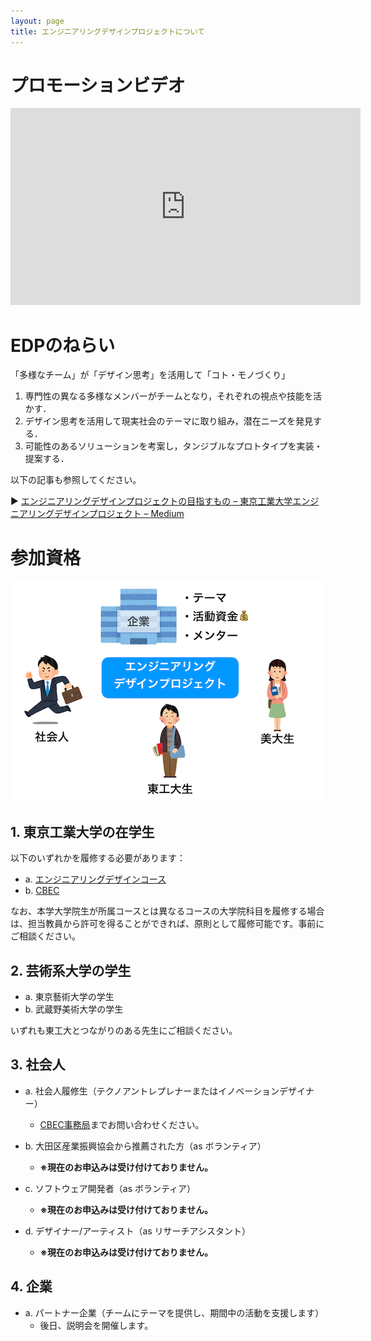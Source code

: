```yaml
---
layout: page
title: エンジニアリングデザインプロジェクトについて
---
```


# プロモーションビデオ

<iframe width="560" height="315" src="https://www.youtube.com/embed/OOk-hvQOlh8?rel=0" frameborder="0" allowfullscreen></iframe>

# EDPのねらい

「多様なチーム」が「デザイン思考」を活用して「コト・モノづくり」

1. 専門性の異なる多様なメンバーがチームとなり，それぞれの視点や技能を活かす．
2. デザイン思考を活用して現実社会のテーマに取り組み，潜在ニーズを発見する．
3. 可能性のあるソリューションを考案し，タンジブルなプロトタイプを実装・提案する．

以下の記事も参照してください。

▶ [エンジニアリングデザインプロジェクトの目指すもの – 東京工業大学エンジニアリングデザインプロジェクト – Medium](https://medium.com/titech-eng-and-design/%E3%82%A8%E3%83%B3%E3%82%B8%E3%83%8B%E3%82%A2%E3%83%AA%E3%83%B3%E3%82%B0%E3%83%87%E3%82%B6%E3%82%A4%E3%83%B3%E3%83%97%E3%83%AD%E3%82%B8%E3%82%A7%E3%82%AF%E3%83%88%E3%81%AE%E7%9B%AE%E6%8C%87%E3%81%99%E3%82%82%E3%81%AE-547d9a5d4f77#.ff9hru93n)

# 参加資格

![](edp-stakeholders.png)

## 1. 東京工業大学の在学生

以下のいずれかを履修する必要があります：

- a. [エンジニアリングデザインコース](http://www.esd.titech.ac.jp/)
- b. [CBEC](https://www.cbec.titech.ac.jp/)

なお、本学大学院生が所属コースとは異なるコースの大学院科目を履修する場合は、担当教員から許可を得ることができれば、原則として履修可能です。事前にご相談ください。

## 2. 芸術系大学の学生

- a. 東京藝術大学の学生
- b. 武蔵野美術大学の学生

いずれも東工大とつながりのある先生にご相談ください。

## 3. 社会人

- a. 社会人履修生（テクノアントレプレナーまたはイノベーションデザイナー）
  - [CBEC事務局](https://www.cbec.titech.ac.jp/)までお問い合わせください。

- b. 大田区産業振興協会から推薦された方（as ボランティア）
  - **※現在のお申込みは受け付けておりません。**

- c. ソフトウェア開発者（as ボランティア）
  - **※現在のお申込みは受け付けておりません。**

- d. デザイナー/アーティスト（as リサーチアシスタント）
  - **※現在のお申込みは受け付けておりません。**

## 4. 企業

- a. パートナー企業（チームにテーマを提供し、期間中の活動を支援します）
  - 後日、説明会を開催します。


# 
